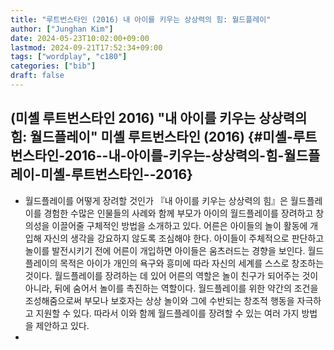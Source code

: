 ```yaml
---
title: "루트번스타인 (2016) 내 아이를 키우는 상상력의 힘: 월드플레이"
author: ["Junghan Kim"]
date: 2024-05-23T10:02:00+09:00
lastmod: 2024-09-21T17:52:34+09:00
tags: ["wordplay", "c180"]
categories: ["bib"]
draft: false
---
```


## (미셸 루트번스타인 2016) "내 아이를 키우는 상상력의 힘: 월드플레이" 미셸 루트번스타인 (2016) {#미셸-루트번스타인-2016--내-아이를-키우는-상상력의-힘-월드플레이-미셸-루트번스타인--2016}

-   월드플레이를 어떻게 장려할 것인가 『내 아이를 키우는 상상력의 힘』은 월드플레이를 경험한 수많은 인물들의 사례와 함께 부모가 아이의 월드플레이를 장려하고 창의성을 이끌어줄 구체적인 방법을 소개하고 있다. 어른은 아이들의 놀이 활동에 개입해 자신의 생각을 강요하지 않도록 조심해야 한다. 아이들이 주체적으로 판단하고 놀이를 발전시키기 전에 어른이 개입하면 아이들은 움츠러드는 경향을 보인다. 월드플레이의 목적은 아이가 개인의 욕구와 흥미에 따라 자신의 세계를 스스로 창조하는 것이다. 월드플레이를 장려하는 데 있어 어른의 역할은 놀이 친구가 되어주는 것이 아니라, 뒤에 숨어서 놀이를 촉진하는 역할이다. 월드플레이를 위한 약간의 조건을 조성해줌으로써 부모나 보호자는 상상 놀이와 그에 수반되는 창조적 행동을 자극하고 지원할 수 있다. 따라서 이와 함께 월드플레이를 장려할 수 있는 여러 가지 방법을 제안하고 있다.
-
